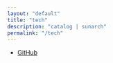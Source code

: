 ```yaml
---
layout: "default"
title: "tech"
description: "catalog | sunarch"
permalink: "/tech"
---
```


- [GitHub](github/github.md)
